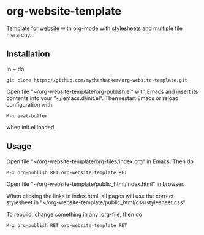 # org-website-template
Template for website with org-mode with stylesheets and multiple file hierarchy.

## Installation

In ~ do

    git clone https://github.com/mythenhacker/org-website-template.git

Open file "~/org-website-template/org-publish.el" with Emacs and insert its contents into your "~/.emacs.d/init.el". Then restart Emacs or reload configuration with

    M-x eval-buffer

when init.el loaded.

## Usage

Open file "~/org-website-template/org-files/index.org" in Emacs. Then do

    M-x org-publish RET org-website-template RET

Open file "~/org-website-template/public_html/index.html" in browser.

When clicking the links in index.html, all pages will use the correct stylesheet in "~/org-website-template/public_html/css/stylesheet.css"

To rebuild, change something in any .org-file, then do

    M-x org-publish RET org-website-template RET
